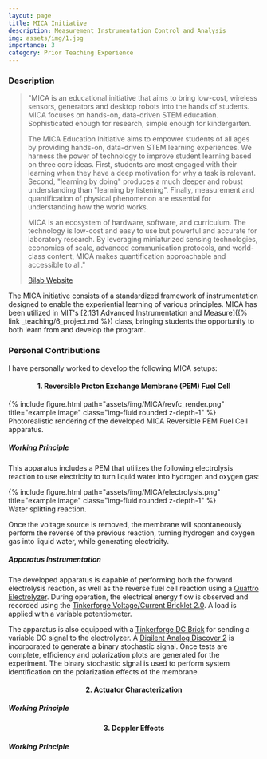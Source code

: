 ```yaml
---
layout: page
title: MICA Initiative
description: Measurement Instrumentation Control and Analysis
img: assets/img/1.jpg
importance: 3
category: Prior Teaching Experience
---
```


### Description
> "MICA is an educational initiative that aims to bring low-cost, wireless sensors, generators and desktop robots into the hands of students. MICA focuses on hands-on, data-driven STEM education. Sophisticated enough for research, simple enough for kindergarten. 
> 
> The MICA Education Initiative aims to empower students of all ages by providing hands-on, data-driven STEM learning experiences. We harness the power of technology to improve student learning based on three core ideas. First, students are most engaged with their learning when they have a deep motivation for why a task is relevant. Second, "learning by doing" produces a much deeper and robust understanding than "learning by listening". Finally, measurement and quantification of physical phenomenon are essential for understanding how the world works.
>
>MICA is an ecosystem of hardware, software, and curriculum. The technology is low-cost and easy to use but powerful and accurate for laboratory research. By leveraging miniaturized sensing technologies, economies of scale, advanced communication protocols, and world-class content, MICA makes quantification approachable and accessible to all." 
>
>[Bilab Website](https://bioinstrumentation.mit.edu/mica.html)

The MICA initiative consists of a standardized framework of instrumentation designed to enable the experiential learning of various principles. MICA has been utilized in MIT's [2.131 Advanced Instrumentation and Measure]({% link _teaching/6_project.md %}) class, bringing students the opportunity to both learn from and develop the program. 

### Personal Contributions
I have personally worked to develop the following MICA setups:

<h4 style="text-align: center;">1. Reversible Proton Exchange Membrane (PEM) Fuel Cell</h4>

<div class="d-flex justify-content-center">
    <div class="col-sm-4 mt-3 mt-md-0">
        {% include figure.html path="assets/img/MICA/revfc_render.png" title="example image" class="img-fluid rounded z-depth-1" %}
    </div>
</div>
<div class="caption">
    Photorealistic rendering of the developed MICA Reversible PEM Fuel Cell apparatus.
</div>

##### Working Principle

This apparatus includes a PEM that utilizes the following electrolysis reaction to use electricity to turn liquid water into hydrogen and oxygen gas:

<div class="d-flex justify-content-center">
    <div class="col-sm-4 mt-3 mt-md-0">
        {% include figure.html path="assets/img/MICA/electrolysis.png" title="example image" class="img-fluid rounded z-depth-1" %}
    </div>
</div>
<div class="caption">
    Water splitting reaction.
</div>

Once the voltage source is removed, the membrane will spontaneously perform the reverse of the previous reaction, turning hydrogen and oxygen gas into liquid water, while generating electricity. 

##### Apparatus Instrumentation

The developed apparatus is capable of performing both the forward electrolysis reaction, as well as the reverse fuel cell reaction using a [Quattro Electrolyzer](https://www.google.com/search?client=safari&rls=en&q=fuel+cell+store+quattro+electrolyzer&ie=UTF-8&oe=UTF-8). During operation, the electrical energy flow is observed and recorded using the [Tinkerforge Voltage/Current Bricklet 2.0](https://www.google.com/search?client=safari&rls=en&q=tinkerforge+voltage+current+2.0&ie=UTF-8&oe=UTF-8). A load is applied with a variable potentiometer. 

The apparatus is also equipped with a [Tinkerforge DC Brick](https://www.tinkerforge.com/en/doc/Hardware/Bricks/DC_Brick.html) for sending a variable DC signal to the electrolyzer. A [Digilent Analog Discover 2](https://www.googleadservices.com/pagead/aclk?sa=L&ai=DChcSEwjH5aXF75X_AhVb9OMHHWYoDtsYABARGgJ5bQ&ae=2&ohost=www.google.com&cid=CAESbOD2vrzUaQhsF1LI97cH3NzLZ00TRgDf413_UGx2yuKOYqv2oOC2RxBV62hCKHWS2-wjjPG582V6Kj-GMPOhGqBKx9OMbVw2NPa8ahJk9YkCdoO6Yq0MoCWDDh8Kv6UDTCLTpymtQ9tmXgrYpw&sig=AOD64_3yuIZFT9PVdJKlqDgUBjBc8W9N-w&q&adurl&ved=2ahUKEwjn9JbF75X_AhWJKlkFHbfVCxEQ0Qx6BAgHEAM&nis=2&dct=1) is incorporated to generate a binary stochastic signal. Once tests are complete, efficiency and polarization plots are generated for the experiment. The binary stochastic signal is used to perform system identification on the polarization effects of the membrane. 

<h4 style="text-align: center;">2. Actuator Characterization</h4>


##### Working Principle

<h4 style="text-align: center;">3. Doppler Effects</h4>

##### Working Principle